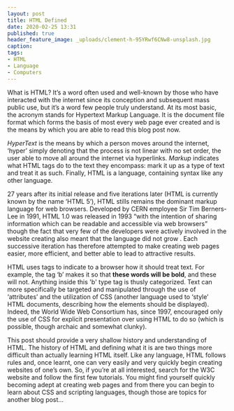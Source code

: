 ```yaml
---
layout: post
title: HTML Defined
date: 2020-02-25 13:31
published: true
header_feature_image: _uploads/clement-h-95YRwf6CNw8-unsplash.jpg
caption:
tags:
- HTML
- Language
- Computers
---
```


What is HTML? It’s a word often used and well-known by those who have interacted with the internet since its conception and subsequent mass public use, but it’s a word few people truly understand. At its most basic, the acronym stands for Hypertext Markup Language. It is the document file format which forms the basis of most every web page ever created and is the means by which you are able to read this blog post now.

_HyperText_ is the means by which a person moves around the internet, ‘hyper’ simply denoting that the process is not linear with no set order, the user able to move all around the internet via hyperlinks. _Markup_ indicates what HTML tags do to the text they encompass: mark it up as a type of text and treat it as such. Finally, HTML is a language, containing syntax like any other language.

27 years after its initial release and five iterations later (HTML is currently known by the name ‘HTML 5’), HTML stills remains the dominant markup language for web browsers. Developed by CERN employee Sir Tim Berners-Lee in 1991, HTML 1.0 was released in 1993 “with the intention of sharing information which can be readable and accessible via web browsers” though the fact that very few of the developers were actively involved in the website creating also meant that the language did not grow . Each successive iteration has therefore attempted to make creating web pages easier, more efficient, and better able to lead to attractive results.

HTML uses tags to indicate to a browser how it should treat text. For example, the tag ‘b’ makes it so that <b>these words will be bold</b>, and these will not. Anything inside this 'b' type tag is thusly categorized. Text can more specifically be targeted and manipulated through the use of ‘attributes’ and the utilization of CSS (another language used to ‘style’ HTML documents, describing how the elements should be displayed). Indeed, the World Wide Web Consortium has, since 1997, encouraged only the use of CSS for explicit presentation over using HTML to do so (which is possible, though archaic and somewhat clunky).

This post should provide a very shallow history and understanding of HTML. The history of HTML and defining what it is are two things more difficult than actually learning HTML itself. Like any language, HTML follows rules and, once learnt, one can very easily and very quickly begin creating websites of one’s own. So, if you’re at all interested, search for the W3C website and follow the first few tutorials. You might find yourself quickly becoming adept at creating web pages and from there you can begin to learn about CSS and scripting languages, though those are topics for another blog post…
